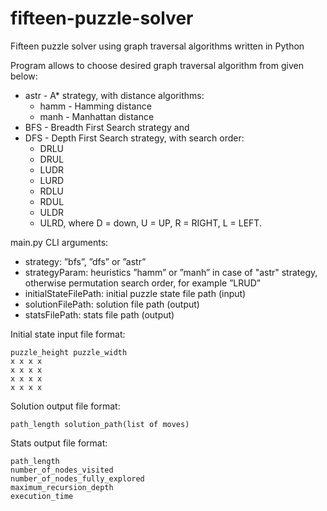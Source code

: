 # fifteen-puzzle-solver
Fifteen puzzle solver using graph traversal algorithms written in Python

Program allows to choose desired graph traversal algorithm from given below:
* astr - A* strategy, with distance algorithms:
	+ hamm - Hamming distance
	+ manh - Manhattan distance
* BFS - Breadth First Search strategy and
* DFS - Depth First Search strategy, with search order:
	+ DRLU
	+ DRUL
	+ LUDR
	+ LURD
	+ RDLU
	+ RDUL
	+ ULDR
	+ ULRD,
where D = down, U = UP, R = RIGHT, L = LEFT.

main.py CLI arguments:
* strategy: ”bfs”, ”dfs” or ”astr”
* strategyParam: heuristics ”hamm” or ”manh” in case of "astr" strategy, otherwise permutation search order, for example ”LRUD”
* initialStateFilePath: initial puzzle state file path (input)
* solutionFilePath: solution file path (output)
* statsFilePath: stats file path (output)

Initial state input file format:
```
puzzle_height puzzle_width
x x x x
x x x x
x x x x
x x x x
```

Solution output file format:
```
path_length solution_path(list of moves)
```

Stats output file format:
```
path_length
number_of_nodes_visited
number_of_nodes_fully_explored
maximum_recursion_depth
execution_time
```